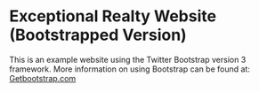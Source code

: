 # Exceptional Realty Website  (Bootstrapped Version)

This is an example website using the Twitter Bootstrap version 3 framework.
More information on using Bootstrap can be found at:
[Getbootstrap.com](http://Getbootstrap.com)
